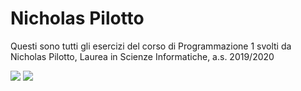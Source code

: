 # Nicholas Pilotto
Questi sono tutti gli esercizi del corso di Programmazione 1 svolti da Nicholas Pilotto, Laurea in Scienze Informatiche, a.s. 2019/2020

![](https://img.shields.io/badge/version-1.0.0-yellow.svg) ![](https://img.shields.io/badge/release-1.0.0-blue.svg)

